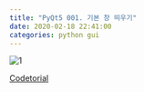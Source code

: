 ```yaml
---
title: "PyQt5 001. 기본 창 띄우기"
date: 2020-02-18 22:41:00
categories: python gui
---
```


<script src="https://gist.github.com/DetegiCE/697ba88f23ae8b044737d2a893c74fca.js"></script>

![1](https://user-images.githubusercontent.com/26007107/74741224-c2d15d80-529f-11ea-9925-dfe2ff79db6d.png)

[Codetorial](http://codetorial.net/pyqt5/basics/opening.html)
